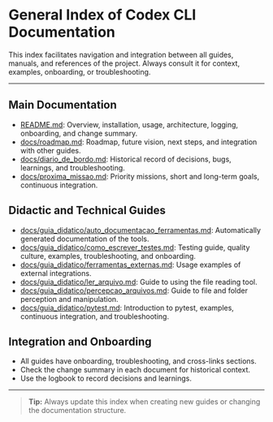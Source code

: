 # General Index of Codex CLI Documentation

This index facilitates navigation and integration between all guides, manuals, and references of the project. Always consult it for context, examples, onboarding, or troubleshooting.

---

## Main Documentation
- [README.md](../README.en.md): Overview, installation, usage, architecture, logging, onboarding, and change summary.
- [docs/roadmap.md](roadmap.md): Roadmap, future vision, next steps, and integration with other guides.
- [docs/diario_de_bordo.md](diario_de_bordo.md): Historical record of decisions, bugs, learnings, and troubleshooting.
- [docs/proxima_missao.md](proxima_missao.md): Priority missions, short and long-term goals, continuous integration.

## Didactic and Technical Guides
- [docs/guia_didatico/auto_documentacao_ferramentas.md](guia_didatico/auto_documentacao_ferramentas.md): Automatically generated documentation of the tools.
- [docs/guia_didatico/como_escrever_testes.md](guia_didatico/como_escrever_testes.md): Testing guide, quality culture, examples, troubleshooting, and onboarding.
- [docs/guia_didatico/ferramentas_externas.md](guia_didatico/ferramentas_externas.md): Usage examples of external integrations.
- [docs/guia_didatico/ler_arquivo.md](guia_didatico/ler_arquivo.md): Guide to using the file reading tool.
- [docs/guia_didatico/percepcao_arquivos.md](guia_didatico/percepcao_arquivos.md): Guide to file and folder perception and manipulation.
- [docs/guia_didatico/pytest.md](guia_didatico/pytest.md): Introduction to pytest, examples, continuous integration, and troubleshooting.

## Integration and Onboarding
- All guides have onboarding, troubleshooting, and cross-links sections.
- Check the change summary in each document for historical context.
- Use the logbook to record decisions and learnings.

---

> **Tip:** Always update this index when creating new guides or changing the documentation structure.

